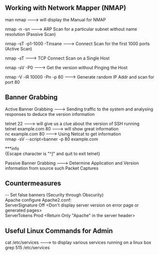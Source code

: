 ## Working with Network Mapper (NMAP)  

man nmap  ---> will display the Manual for NMAP  

nmap -n -sn <Subnet IP>   ---> ARP Scan for a particular subnet without name resolution  (Passive Scan)

nmap -sT -p1-1000 -Tinsane <Subnet IP>  ---> Connect Scan for the first 1000 ports (Active Scan)

nmap -sT <IP Addr>  ---> TCP Connect Scan on a Single Host

nmap -sV -P0 <IP Addr> ---> Get the version without Pinging the Host

nmap -V -iR 10000 -Pn -p 80   ---> Generate random IP Addr and scan for port 80  


## Banner Grabbing  

Active Banner Grabbing  ---> Sending traffic to the system and analysing responses to deduce the version information   

telnet <IP Addr> 22  ---> will give us a clue about the version of SSH running   
telnet example.com 80  ---> will show great information  
nc example.com 80 ---> Using Netcat to get information  
nmap -sV --script=banner -p 80 example.com  

***info  
{Escape character is "^]"  and quit to exit telnet}  

Passive Banner Grabbing  ---> Determine Application and Version information from source such Packet Captures  



## Countermeasures

-- Set false banners (Security through Obscurity)     
    Apache configure Apache2.conf:  
        ServerSignature Off <Don't display server version on error page or generated pages>  
        ServerTokens Prod  <Return Only "Apache" in the server header>  

## Useful Linux Commands for Admin
cat /etc/services ---> to display various services running on a linux box  
grep 515 /etc/services